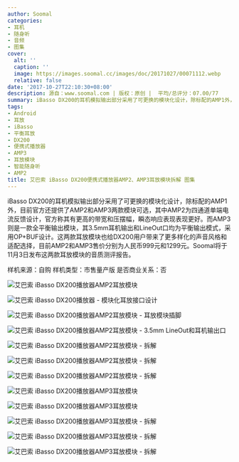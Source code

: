 ```yaml
---
author: Soomal
categories:
- 耳机
- 随身听
- 音频
- 图集
cover:
  alt: ''
  caption: ''
  image: https://images.soomal.cc/images/doc/20171027/00071112.webp
  relative: false
date: '2017-10-27T22:10:30+08:00'
description: 源自：www.soomal.com | 版权：原创 |  平均/总评分：07.00/77
summary: iBasso DX200的耳机模拟输出部分采用了可更换的模块化设计，除标配的AMP1外，目前官方还提供了AMP2和AMP3两款模块可选，其中AMP2为四通道单端电流反馈设计，而AMP3则是一款全平衡输出模块，这两款耳放模块也给DX200用户带来了更多样化的声音风格和适配选择。
tags:
- Android
- 耳放
- iBasso
- 平衡耳放
- DX200
- 便携式播放器
- AMP3
- 耳放模块
- 智能随身听
- AMP2
title: 艾巴索 iBasso DX200便携式播放器AMP2、AMP3耳放模块拆解 图集
---
```


iBasso DX200的耳机模拟输出部分采用了可更换的模块化设计，除标配的AMP1外，目前官方还提供了AMP2和AMP3两款模块可选，其中AMP2为四通道单端电流反馈设计，官方称其有更高的带宽和压摆幅，瞬态响应表现表现更好。而AMP3则是一款全平衡输出模块，其3.5mm耳机输出和LineOut口均为平衡输出模式，采用OP+BUF设计。这两款耳放模块也给DX200用户带来了更多样化的声音风格和适配选择，目前AMP2和AMP3售价分别为人民币999元和1299元。Soomal将于11月3日发布这两款耳放模块的音质测评报告。



样机来源：自购
样机类型：市售量产版
是否商业关系：否



![艾巴索 iBasso DX200播放器AMP2耳放模块](https://images.soomal.cc/images/doc/20171027/00071100.webp)



![艾巴索 iBasso DX200播放器 - 模块化耳放接口设计](https://images.soomal.cc/images/doc/20171027/00071101.webp)



![艾巴索 iBasso DX200播放器AMP2耳放模块 - 耳放模块插脚](https://images.soomal.cc/images/doc/20171027/00071102.webp)



![艾巴索 iBasso DX200播放器AMP2耳放模块 - 3.5mm LineOut和耳机输出口](https://images.soomal.cc/images/doc/20171027/00071103.webp)



![艾巴索 iBasso DX200播放器AMP2耳放模块 - 拆解](https://images.soomal.cc/images/doc/20171027/00071104.webp)



![艾巴索 iBasso DX200播放器AMP2耳放模块 - 拆解](https://images.soomal.cc/images/doc/20171027/00071105.webp)



![艾巴索 iBasso DX200播放器AMP2耳放模块 - 拆解](https://images.soomal.cc/images/doc/20171027/00071106.webp)



![艾巴索 iBasso DX200播放器AMP3耳放模块](https://images.soomal.cc/images/doc/20171027/00071107.webp)



![艾巴索 iBasso DX200播放器AMP3耳放模块](https://images.soomal.cc/images/doc/20171027/00071108.webp)



![艾巴索 iBasso DX200播放器AMP3耳放模块 - 拆解](https://images.soomal.cc/images/doc/20171027/00071109.webp)



![艾巴索 iBasso DX200播放器AMP3耳放模块 - 拆解](https://images.soomal.cc/images/doc/20171027/00071110.webp)



![艾巴索 iBasso DX200播放器AMP3耳放模块 - 拆解](https://images.soomal.cc/images/doc/20171027/00071111.webp)